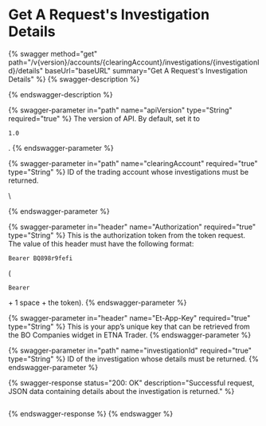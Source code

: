 # Get A Request's Investigation Details

{% swagger method="get" path="/v{version}/accounts/{clearingAccount}/investigations/{investigationId}/details" baseUrl="baseURL" summary="Get A Request's Investigation Details" %}
{% swagger-description %}

{% endswagger-description %}

{% swagger-parameter in="path" name="apiVersion" type="String" required="true" %}
The version of API. By default, set it to 

`1.0`

.
{% endswagger-parameter %}

{% swagger-parameter in="path" name="clearingAccount" required="true" type="String" %}
ID of the trading account whose investigations must be returned.

\



{% endswagger-parameter %}

{% swagger-parameter in="header" name="Authorization" required="true" type="String" %}
This is the authorization token from the token request. The value of this header must have the following format: 

`Bearer BQ898r9fefi`

 (

`Bearer`

 \+ 1 space + the token).
{% endswagger-parameter %}

{% swagger-parameter in="header" name="Et-App-Key" required="true" type="String" %}
This is your app’s unique key that can be retrieved from the BO Companies widget in ETNA Trader.
{% endswagger-parameter %}

{% swagger-parameter in="path" name="investigationId" required="true" type="String" %}
ID of the investigation whose details must be returned.
{% endswagger-parameter %}

{% swagger-response status="200: OK" description="Successful request, JSON data containing details about the investigation is returned." %}
```javascript
```
{% endswagger-response %}
{% endswagger %}
